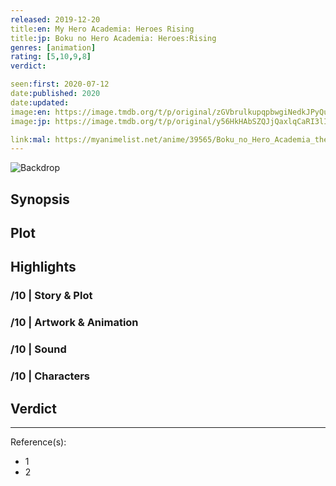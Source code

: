 ```yaml
---
released: 2019-12-20
title:en: My Hero Academia: Heroes Rising
title:jp: Boku no Hero Academia: Heroes:Rising
genres: [animation]
rating: [5,10,9,8]
verdict:

seen:first: 2020-07-12
date:published: 2020
date:updated:
image:en: https://image.tmdb.org/t/p/original/zGVbrulkupqpbwgiNedkJPyQum4.jpg
image:jp: https://image.tmdb.org/t/p/original/y56HkHAbSZQJjQaxlqCaRI3lIHu.jpg

link:mal: https://myanimelist.net/anime/39565/Boku_no_Hero_Academia_the_Movie_2__Heroes_Rising
---
```


![Backdrop]()

## Synopsis

## Plot

## Highlights

### /10 | Story & Plot

### /10 | Artwork & Animation

### /10 | Sound

### /10 | Characters

## Verdict

<!-- SPOILERS -->

<!-- CLOSING -->

---
Reference(s):

- 1
- 2
